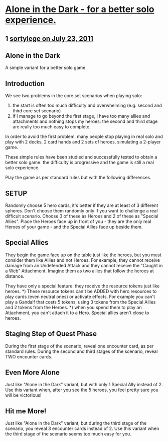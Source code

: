 # [Alone in the Dark - for a better solo experience.](https://community.fantasyflightgames.com/topic/50356-alone-in-the-dark-for-a-better-solo-experience/)

## 1 [sortylege on July 23, 2011](https://community.fantasyflightgames.com/topic/50356-alone-in-the-dark-for-a-better-solo-experience/?do=findComment&comment=503268)

Alone in the Dark
-----------------
A simple variant for a better solo game

Introduction
------------
We see two problems in the core set scenarios when playing solo:
1) the start is often too much difficulty and overwhelming (e.g. second and third core set scenario)
2) if I manage to go beyond the first stage, I have too many allies and attachments and nothing stops my heroes: the second and third stage are really too much easy to complete.

In order to avoid the first problem, many people stop playing in real solo and play with 2 decks, 2 card hands and 2 sets of heroes, simulating a 2-player game.

These simple rules have been studied and successfully tested to obtain a better solo game: the difficulty is progressive and the game is still a real solo experience.

Play the game as per standard rules but with the following differences.

SETUP
-----
Randomly choose 5 hero cards, it's better if they are at least of 3 different spheres. Don't choose them randomly only if you want to challenge a real difficult scenario.
Choose 3 of these as Heroes and 2 of these as "Special Allies".
Place the Heroes face up in front of you - they are the only real Heroes of your game - and the Special Allies face up beside them.

Special Allies
--------------
They begin the game face up on the table just like the heroes, but you must consider them like Allies and not Heroes. For example, they cannot receive damage from an Undefended Attack and they cannot receive the "Caught in a Web" Attachment. Imagine them as two allies that follow the heroes at distance.

They have only a special feature: they receive the resource tokens just like heroes.
*) These resource tokens can't be ADDED with hero resources to play cards (even neutral ones) or activate effects. For example you can't play a Gandalf that costs 5 tokens, using 3 tokens from the Special Allies and 2 tokens from the Heroes.
*) when you spend them to play an Attachment, you can't attach it to a Hero. Special allies aren't close to heroes.

Staging Step of Quest Phase
---------------------------
During the first stage of the scenario, reveal one encounter card, as per standard rules.
During the second and third stages of the scenario, reveal TWO encounter cards.

Even More Alone
---------------
Just like "Alone in the Dark" variant, but with only 1 Special Ally instead of 2.
Use this variant when, after you see the 5 heroes, you feel pretty sure you will be victorious!

Hit me More!
------------
Just like "Alone in the Dark" variant, but during the third stage of the scenario, you reveal 3 encounter cards instead of 2. Use this variant when the third stage of the scenario seems too much easy for you.

